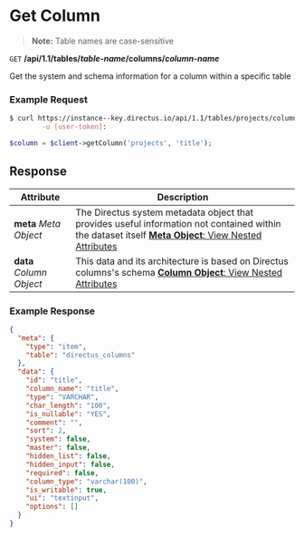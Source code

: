 # Get Column

> **Note:** Table names are case-sensitive

<span class="request">`GET` **/api/1.1/tables/_table-name_/columns/_column-name_**</span>

<span class="description">Get the system and schema information for a column within a specific table</span>

### Example Request

```bash
$ curl https://instance--key.directus.io/api/1.1/tables/projects/columns/title \
        -u [user-token]:
```

```php
$column = $client->getColumn('projects', 'title');
```

## Response

<span class="attributes">Attribute</span> | Description
-------|------------
**meta** _Meta Object_ | The Directus system metadata object that provides useful information not contained within the dataset itself [**Meta Object**: View Nested Attributes](/overview/objects-model.md#meta-object)
**data** _Column Object_ | <span class="custom">This data and its architecture is based on Directus columns's schema</span> [**Column Object**: View Nested Attributes](/overview/objects-model.md#column-object)

### Example Response

```json
{
  "meta": {
    "type": "item",
    "table": "directus_columns"
  },
  "data": {
    "id": "title",
    "column_name": "title",
    "type": "VARCHAR",
    "char_length": "100",
    "is_nullable": "YES",
    "comment": "",
    "sort": 2,
    "system": false,
    "master": false,
    "hidden_list": false,
    "hidden_input": false,
    "required": false,
    "column_type": "varchar(100)",
    "is_writable": true,
    "ui": "textinput",
    "options": []
  }
}
```
